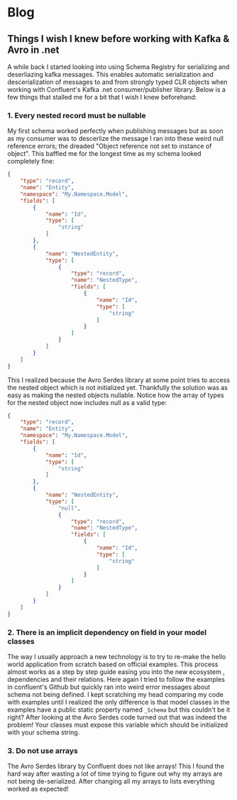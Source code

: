 
# Blog

## Things I wish I knew before working with Kafka & Avro in .net
A while back I started looking into using Schema Registry for serializing and deserliazing kafka messages. This enables automatic serialization and descerialization of messages to and from strongly typed CLR objects when working with Confluent's Kafka .net consumer/publisher library. Below is a few things that stalled me for a bit that I wish I knew beforehand:

### 1. Every nested record must be nullable
My first schema worked perfectly when publishing messages but as soon as my consumer was to descerlize the message I ran into these weird null reference errors; the dreaded "Object reference not set to instance of object". This baffled me for the longest time as my schema looked completely fine:
```json
{
    "type": "record",
    "name": "Entity",
    "namespace": "My.Namespace.Model",
    "fields": [
        {
            "name": "Id",
            "type": [
                "string"
            ]
        },
        {
            "name": "NestedEntity",
            "type": [
                {
                    "type": "record",
                    "name": "NestedType",
                    "fields": [
                        {
                            "name": "Id",
                            "type": [
                                "string"
                            ]
                        }
                    ]
                }
            ]
        }
    ]
}
```
This  I realized because the Avro Serdes library at some point tries to access the nested object which is not initialized yet. Thankfully the solution was as easy as making the nested objects nullable. Notice how the array of types for the nested object now includes null as a valid type:
```json
{
    "type": "record",
    "name": "Entity",
    "namespace": "My.Namespace.Model",
    "fields": [
        {
            "name": "Id",
            "type": [
                "string"
            ]
        },
        {
            "name": "NestedEntity",
            "type": [
                "null",
                {
                    "type": "record",
                    "name": "NestedType",
                    "fields": [
                        {
                            "name": "Id",
                            "type": [
                                "string"
                            ]
                        }
                    ]
                }
            ]
        }
    ]
}
```
### 2. There is an implicit dependency on field in your model classes
The way I usually approach a new technology is to try to re-make the hello world application from scratch based on official examples. This process almost works as a step by step guide easing you into the new ecosystem , dependencies and their relations. Here again I tried to follow the examples in confluent's Github but quickly ran into weird error messages about schema not being defined. I kept scratching my head comparing my code with examples until I realized the only difference is that model classes in the examples have a public static property named ``_Schema`` but this couldn't be it right? After looking at the Avro Serdes code turned out that was indeed the problem! Your classes must expose this variable which should be initialized with your schema string.

### 3. Do not use arrays
The Avro Serdes library by Confluent does not like arrays! This I found the hard way after wasting a lot of time trying to figure out why my arrays are not being de-serialized. After changing all my arrays to lists everything worked as expected!
